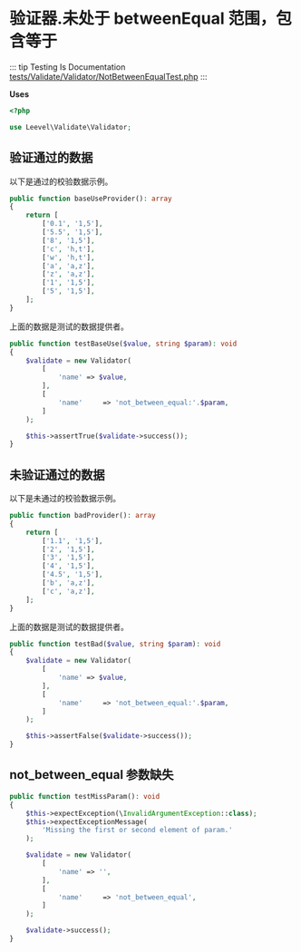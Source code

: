 # 验证器.未处于 betweenEqual 范围，包含等于

::: tip Testing Is Documentation
[tests/Validate/Validator/NotBetweenEqualTest.php](https://github.com/hunzhiwange/framework/blob/master/tests/Validate/Validator/NotBetweenEqualTest.php)
:::
    
**Uses**

``` php
<?php

use Leevel\Validate\Validator;
```

## 验证通过的数据

以下是通过的校验数据示例。

``` php
public function baseUseProvider(): array
{
    return [
        ['0.1', '1,5'],
        ['5.5', '1,5'],
        ['8', '1,5'],
        ['c', 'h,t'],
        ['w', 'h,t'],
        ['a', 'a,z'],
        ['z', 'a,z'],
        ['1', '1,5'],
        ['5', '1,5'],
    ];
}
```

上面的数据是测试的数据提供者。


``` php
public function testBaseUse($value, string $param): void
{
    $validate = new Validator(
        [
            'name' => $value,
        ],
        [
            'name'     => 'not_between_equal:'.$param,
        ]
    );

    $this->assertTrue($validate->success());
}
```
    
## 未验证通过的数据

以下是未通过的校验数据示例。

``` php
public function badProvider(): array
{
    return [
        ['1.1', '1,5'],
        ['2', '1,5'],
        ['3', '1,5'],
        ['4', '1,5'],
        ['4.5', '1,5'],
        ['b', 'a,z'],
        ['c', 'a,z'],
    ];
}
```

上面的数据是测试的数据提供者。


``` php
public function testBad($value, string $param): void
{
    $validate = new Validator(
        [
            'name' => $value,
        ],
        [
            'name'     => 'not_between_equal:'.$param,
        ]
    );

    $this->assertFalse($validate->success());
}
```
    
## not_between_equal 参数缺失

``` php
public function testMissParam(): void
{
    $this->expectException(\InvalidArgumentException::class);
    $this->expectExceptionMessage(
        'Missing the first or second element of param.'
    );

    $validate = new Validator(
        [
            'name' => '',
        ],
        [
            'name'     => 'not_between_equal',
        ]
    );

    $validate->success();
}
```